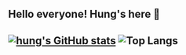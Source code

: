 ## Hello everyone! Hung's here 👋



[![hung's GitHub stats](https://github-readme-stats.vercel.app/api?username=thanhthesheep&theme=tokyonight)](https://github.com/thanhthesheep/github-readme-stats)
![Top Langs](https://github-readme-stats.vercel.app/api/top-langs/?username=anuraghazra&layout=compact&theme=tokyonight)
---
